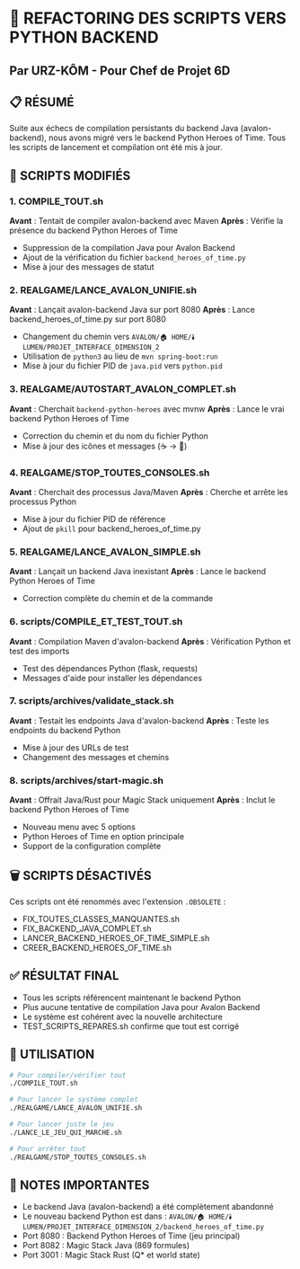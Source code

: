 # 🔧 REFACTORING DES SCRIPTS VERS PYTHON BACKEND
## Par URZ-KÔM - Pour Chef de Projet 6D

## 📋 RÉSUMÉ
Suite aux échecs de compilation persistants du backend Java (avalon-backend), nous avons migré vers le backend Python Heroes of Time. Tous les scripts de lancement et compilation ont été mis à jour.

## 🔄 SCRIPTS MODIFIÉS

### 1. COMPILE_TOUT.sh
**Avant** : Tentait de compiler avalon-backend avec Maven
**Après** : Vérifie la présence du backend Python Heroes of Time
- Suppression de la compilation Java pour Avalon Backend
- Ajout de la vérification du fichier `backend_heroes_of_time.py`
- Mise à jour des messages de statut

### 2. REALGAME/LANCE_AVALON_UNIFIE.sh
**Avant** : Lançait avalon-backend Java sur port 8080
**Après** : Lance backend_heroes_of_time.py sur port 8080
- Changement du chemin vers `AVALON/🏠 HOME/🕯️ LUMEN/PROJET_INTERFACE_DIMENSION_2`
- Utilisation de `python3` au lieu de `mvn spring-boot:run`
- Mise à jour du fichier PID de `java.pid` vers `python.pid`

### 3. REALGAME/AUTOSTART_AVALON_COMPLET.sh
**Avant** : Cherchait `backend-python-heroes` avec mvnw
**Après** : Lance le vrai backend Python Heroes of Time
- Correction du chemin et du nom du fichier Python
- Mise à jour des icônes et messages (☕ → 🐍)

### 4. REALGAME/STOP_TOUTES_CONSOLES.sh
**Avant** : Cherchait des processus Java/Maven
**Après** : Cherche et arrête les processus Python
- Mise à jour du fichier PID de référence
- Ajout de `pkill` pour backend_heroes_of_time.py

### 5. REALGAME/LANCE_AVALON_SIMPLE.sh
**Avant** : Lançait un backend Java inexistant
**Après** : Lance le backend Python Heroes of Time
- Correction complète du chemin et de la commande

### 6. scripts/COMPILE_ET_TEST_TOUT.sh
**Avant** : Compilation Maven d'avalon-backend
**Après** : Vérification Python et test des imports
- Test des dépendances Python (flask, requests)
- Messages d'aide pour installer les dépendances

### 7. scripts/archives/validate_stack.sh
**Avant** : Testait les endpoints Java d'avalon-backend
**Après** : Teste les endpoints du backend Python
- Mise à jour des URLs de test
- Changement des messages et chemins

### 8. scripts/archives/start-magic.sh
**Avant** : Offrait Java/Rust pour Magic Stack uniquement
**Après** : Inclut le backend Python Heroes of Time
- Nouveau menu avec 5 options
- Python Heroes of Time en option principale
- Support de la configuration complète

## 🗑️ SCRIPTS DÉSACTIVÉS
Ces scripts ont été renommés avec l'extension `.OBSOLETE` :
- FIX_TOUTES_CLASSES_MANQUANTES.sh
- FIX_BACKEND_JAVA_COMPLET.sh
- LANCER_BACKEND_HEROES_OF_TIME_SIMPLE.sh
- CREER_BACKEND_HEROES_OF_TIME.sh

## ✅ RÉSULTAT FINAL
- Tous les scripts référencent maintenant le backend Python
- Plus aucune tentative de compilation Java pour Avalon Backend
- Le système est cohérent avec la nouvelle architecture
- TEST_SCRIPTS_REPARES.sh confirme que tout est corrigé

## 🚀 UTILISATION
```bash
# Pour compiler/vérifier tout
./COMPILE_TOUT.sh

# Pour lancer le système complet
./REALGAME/LANCE_AVALON_UNIFIE.sh

# Pour lancer juste le jeu
./LANCE_LE_JEU_QUI_MARCHE.sh

# Pour arrêter tout
./REALGAME/STOP_TOUTES_CONSOLES.sh
```

## 📝 NOTES IMPORTANTES
- Le backend Java (avalon-backend) a été complètement abandonné
- Le nouveau backend Python est dans : `AVALON/🏠 HOME/🕯️ LUMEN/PROJET_INTERFACE_DIMENSION_2/backend_heroes_of_time.py`
- Port 8080 : Backend Python Heroes of Time (jeu principal)
- Port 8082 : Magic Stack Java (869 formules)
- Port 3001 : Magic Stack Rust (Q* et world state)